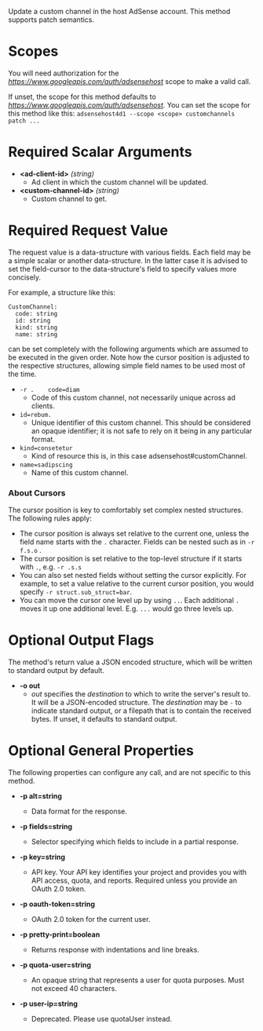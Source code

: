 Update a custom channel in the host AdSense account. This method supports patch semantics.
# Scopes

You will need authorization for the *https://www.googleapis.com/auth/adsensehost* scope to make a valid call.

If unset, the scope for this method defaults to *https://www.googleapis.com/auth/adsensehost*.
You can set the scope for this method like this: `adsensehost4d1 --scope <scope> customchannels patch ...`
# Required Scalar Arguments
* **&lt;ad-client-id&gt;** *(string)*
    - Ad client in which the custom channel will be updated.
* **&lt;custom-channel-id&gt;** *(string)*
    - Custom channel to get.
# Required Request Value

The request value is a data-structure with various fields. Each field may be a simple scalar or another data-structure.
In the latter case it is advised to set the field-cursor to the data-structure's field to specify values more concisely.

For example, a structure like this:
```
CustomChannel:
  code: string
  id: string
  kind: string
  name: string

```

can be set completely with the following arguments which are assumed to be executed in the given order. Note how the cursor position is adjusted to the respective structures, allowing simple field names to be used most of the time.

* `-r .    code=diam`
    - Code of this custom channel, not necessarily unique across ad clients.
* `id=rebum.`
    - Unique identifier of this custom channel. This should be considered an opaque identifier; it is not safe to rely on it being in any particular format.
* `kind=consetetur`
    - Kind of resource this is, in this case adsensehost#customChannel.
* `name=sadipscing`
    - Name of this custom channel.


### About Cursors

The cursor position is key to comfortably set complex nested structures. The following rules apply:

* The cursor position is always set relative to the current one, unless the field name starts with the `.` character. Fields can be nested such as in `-r f.s.o` .
* The cursor position is set relative to the top-level structure if it starts with `.`, e.g. `-r .s.s`
* You can also set nested fields without setting the cursor explicitly. For example, to set a value relative to the current cursor position, you would specify `-r struct.sub_struct=bar`.
* You can move the cursor one level up by using `..`. Each additional `.` moves it up one additional level. E.g. `...` would go three levels up.


# Optional Output Flags

The method's return value a JSON encoded structure, which will be written to standard output by default.

* **-o out**
    - *out* specifies the *destination* to which to write the server's result to.
      It will be a JSON-encoded structure.
      The *destination* may be `-` to indicate standard output, or a filepath that is to contain the received bytes.
      If unset, it defaults to standard output.
# Optional General Properties

The following properties can configure any call, and are not specific to this method.

* **-p alt=string**
    - Data format for the response.

* **-p fields=string**
    - Selector specifying which fields to include in a partial response.

* **-p key=string**
    - API key. Your API key identifies your project and provides you with API access, quota, and reports. Required unless you provide an OAuth 2.0 token.

* **-p oauth-token=string**
    - OAuth 2.0 token for the current user.

* **-p pretty-print=boolean**
    - Returns response with indentations and line breaks.

* **-p quota-user=string**
    - An opaque string that represents a user for quota purposes. Must not exceed 40 characters.

* **-p user-ip=string**
    - Deprecated. Please use quotaUser instead.
